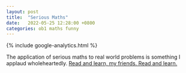 ```yaml
---
layout: post
title:  "Serious Maths"
date:   2022-05-25 12:28:00 +0800
categories: ob1 maths funny
---
```

{% include google-analytics.html %}

The application of serious maths to real world problems is something I applaud wholeheartedly. [Read and learn, my friends. Read and learn.][serious-maths]

[serious-maths]: https://www.theatlantic.com/family/archive/2022/05/when-to-show-up-to-party/629623/